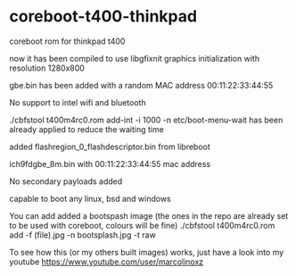 # coreboot-t400-thinkpad
coreboot rom for thinkpad t400 

now it has been compiled to use libgfixnit graphics initialization with resolution 1280x800

gbe.bin has been added with a random MAC address 00:11:22:33:44:55

No support to intel wifi and bluetooth

./cbfstool t400m4rc0.rom add-int -i 1000 -n etc/boot-menu-wait has been already applied to reduce the waiting time

added flashregion_0_flashdescriptor.bin from libreboot

ich9fdgbe_8m.bin with 00:11:22:33:44:55 mac address

No secondary payloads added

capable to boot any linux, bsd and windows

You can add added a bootspash image (the ones in the repo are already set to be used with coreboot, colours will be fine)
./cbfstool t400m4rc0.rom add -f (file).jpg -n bootsplash.jpg -t raw

To see how this (or my others built images) works, just have a look into my youtube https://www.youtube.com/user/marcolinoxz

